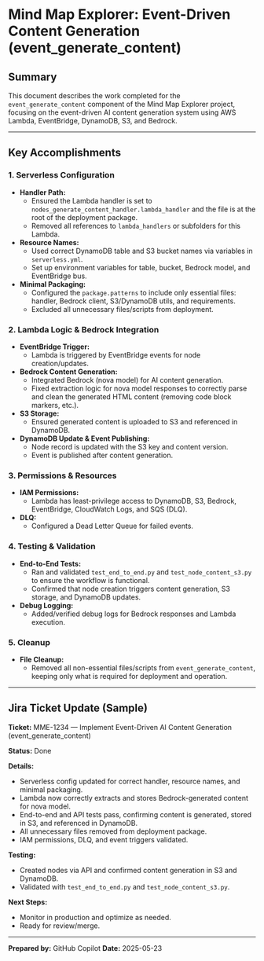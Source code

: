 # Mind Map Explorer: Event-Driven Content Generation (event_generate_content)

## Summary
This document describes the work completed for the `event_generate_content` component of the Mind Map Explorer project, focusing on the event-driven AI content generation system using AWS Lambda, EventBridge, DynamoDB, S3, and Bedrock.

---

## Key Accomplishments

### 1. Serverless Configuration
- **Handler Path:**
  - Ensured the Lambda handler is set to `nodes_generate_content_handler.lambda_handler` and the file is at the root of the deployment package.
  - Removed all references to `lambda_handlers` or subfolders for this Lambda.
- **Resource Names:**
  - Used correct DynamoDB table and S3 bucket names via variables in `serverless.yml`.
  - Set up environment variables for table, bucket, Bedrock model, and EventBridge bus.
- **Minimal Packaging:**
  - Configured the `package.patterns` to include only essential files: handler, Bedrock client, S3/DynamoDB utils, and requirements.
  - Excluded all unnecessary files/scripts from deployment.

### 2. Lambda Logic & Bedrock Integration
- **EventBridge Trigger:**
  - Lambda is triggered by EventBridge events for node creation/updates.
- **Bedrock Content Generation:**
  - Integrated Bedrock (nova model) for AI content generation.
  - Fixed extraction logic for nova model responses to correctly parse and clean the generated HTML content (removing code block markers, etc.).
- **S3 Storage:**
  - Ensured generated content is uploaded to S3 and referenced in DynamoDB.
- **DynamoDB Update & Event Publishing:**
  - Node record is updated with the S3 key and content version.
  - Event is published after content generation.

### 3. Permissions & Resources
- **IAM Permissions:**
  - Lambda has least-privilege access to DynamoDB, S3, Bedrock, EventBridge, CloudWatch Logs, and SQS (DLQ).
- **DLQ:**
  - Configured a Dead Letter Queue for failed events.

### 4. Testing & Validation
- **End-to-End Tests:**
  - Ran and validated `test_end_to_end.py` and `test_node_content_s3.py` to ensure the workflow is functional.
  - Confirmed that node creation triggers content generation, S3 storage, and DynamoDB updates.
- **Debug Logging:**
  - Added/verified debug logs for Bedrock responses and Lambda execution.

### 5. Cleanup
- **File Cleanup:**
  - Removed all non-essential files/scripts from `event_generate_content`, keeping only what is required for deployment and operation.

---

## Jira Ticket Update (Sample)

**Ticket:** MME-1234 — Implement Event-Driven AI Content Generation (event_generate_content)

**Status:** Done

**Details:**
- Serverless config updated for correct handler, resource names, and minimal packaging.
- Lambda now correctly extracts and stores Bedrock-generated content for nova model.
- End-to-end and API tests pass, confirming content is generated, stored in S3, and referenced in DynamoDB.
- All unnecessary files removed from deployment package.
- IAM permissions, DLQ, and event triggers validated.

**Testing:**
- Created nodes via API and confirmed content generation in S3 and DynamoDB.
- Validated with `test_end_to_end.py` and `test_node_content_s3.py`.

**Next Steps:**
- Monitor in production and optimize as needed.
- Ready for review/merge.

---

**Prepared by:** GitHub Copilot
**Date:** 2025-05-23
